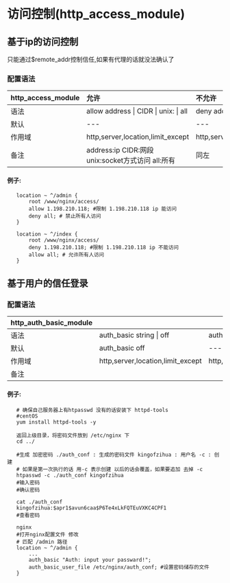 # 访问控制\(http\_access\_module\)

## 基于ip的访问控制

只能通过$remote\_addr控制信任,如果有代理的话就没法确认了

### 配置语法

| http\_access\_module | 允许 | 不允许 |
| :--- | :--- | :--- |
| 语法 | allow address \| CIDR \| unix: \| all | deny address \| CIDR \| unix: \| all |
| 默认 | --- | --- |
| 作用域 | http,server,location,limit\_except | http,server,location,limit\_except |
| 备注 | address:ip CIDR:网段 unix:socket方式访问 all:所有 | 同左 |

#### 例子:

```text
   location ~ ^/admin {
       root /www/nginx/access/
       allow 1.198.210.118; #限制 1.198.210.118 ip 能访问
       deny all; # 禁止所有人访问
   }

   location ~ ^/index {
       root /www/nginx/access/
       deny 1.198.210.118; #限制 1.198.210.118 ip 不能访问
       allow all; # 允许所有人访问
   }
```

## 基于用户的信任登录

### 配置语法

| http\_auth\_basic\_module |  |  |
| :--- | :--- | :--- |
| 语法 | auth\_basic string \| off | auth\_basic\_user\_file file |
| 默认 | auth\_basic off | --- |
| 作用域 | http,server,location,limit\_except | http,server,location,limit\_except |
| 备注 |  |  |

#### 例子:

```text
   # 确保自己服务器上有htpasswd 没有的话安装下 httpd-tools
   #centOS
   yum install httpd-tools -y

   返回上级目录，将密码文件放到 /etc/nginx 下
   cd ../

   #生成 加密密码 ./auth_conf : 生成的密码文件 kingofzihua : 用户名 -c : 创建
   # 如果是第一次执行的话 用-c 表示创建 以后的话会覆盖，如果要追加 去掉 -c 
   htpasswd -c ./auth_conf kingofzihua 
   #输入密码
   #确认密码

   cat ./auth_conf
   kingofzihua:$apr1$avun6caa$P6Te4xLkFQTEuVXKC4CPF1
   #查看密码

   nginx
   #打开nginx配置文件 修改
   # 匹配 /admin 路径
   location ~ ^/admin {
       ...
       auth_basic "Auth: input your passward!";
       auth_basic_user_file /etc/nginx/auth_conf; #设置密码储存的文件
   }
```


